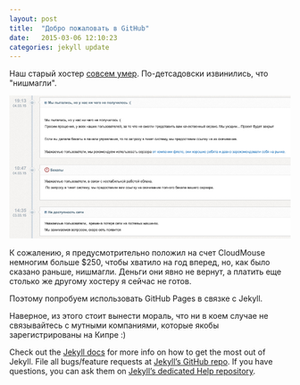 ```yaml
---
layout: post
title:  "Добро пожаловать в GitHub"
date:   2015-03-06 12:10:23
categories: jekyll update
---
```

Наш старый хостер <a href="http://habrahabr.ru/post/252221/">совсем умер</a>. По-детсадовски извинились, что "нишмагли".

<img src="/img/cloudmouse.png"/>

К сожалению, я предусмотрительно положил на счет CloudMouse немногим больше $250, чтобы хватило на год вперед, но, как было сказано раньше, нишмагли. Деньги они явно не вернут, а платить еще столько же другому хостеру я сейчас не готов.

Поэтому попробуем использовать GitHub Pages в связке с Jekyll.

Наверное, из этого стоит вынести мораль, что ни в коем случае не связывайтесь с мутными компаниями, которые якобы зарегистрированы на Кипре :)

Check out the [Jekyll docs][jekyll] for more info on how to get the most out of Jekyll. File all bugs/feature requests at [Jekyll’s GitHub repo][jekyll-gh]. If you have questions, you can ask them on [Jekyll’s dedicated Help repository][jekyll-help].

[jekyll]:      http://jekyllrb.com
[jekyll-gh]:   https://github.com/jekyll/jekyll
[jekyll-help]: https://github.com/jekyll/jekyll-help

